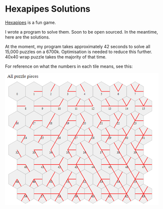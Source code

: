 # Hexapipes Solutions

[Hexapipes](https://github.com/gereleth/hexapipes) is a fun game.

I wrote a program to solve them. Soon to be open sourced.
In the meantime, here are the solutions.

At the moment, my program takes approximately 42 seconds to solve all 15,000 puzzles on a 6700k.
Optimisation is needed to reduce this further. 40x40 wrap puzzle takes the majority of that time.

For reference on what the numbers in each tile means, see this:

![All of the tiles](/assets/tile-reference.png)
